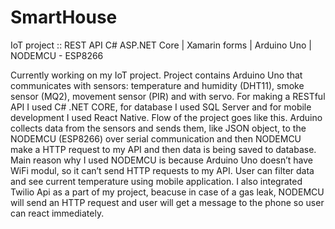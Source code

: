 # SmartHouse
IoT project :: REST API C# ASP.NET Core | Xamarin forms | Arduino Uno | NODEMCU - ESP8266

Currently working on my IoT project. Project contains Arduino Uno that communicates with sensors: temperature and humidity (DHT11), smoke sensor (MQ2), movement sensor (PIR) and with servo. For making a RESTful API I used C# .NET CORE, for database I used SQL Server and for mobile development I used React Native. Flow of the project goes like this. Arduino collects data from the sensors and sends them, like JSON object, to the NODEMCU (ESP8266) over serial communication and then NODEMCU make a HTTP request to my API and then data is being saved to database. Main reason why I used NODEMCU is because Arduino Uno doesn’t have WiFi modul, so it can’t send HTTP requests to my API. User can filter data and see current temperature using mobile application. I also integrated Twilio Api as a part of my project, beacuse in case of a gas leak, NODEMCU will send an HTTP request and user will get a message to the phone so user can react immediately.
